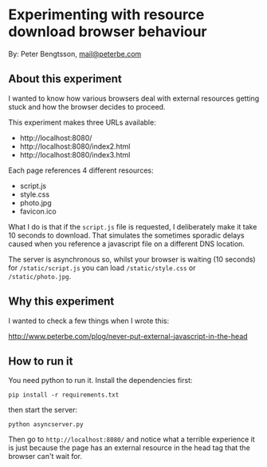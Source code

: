 Experimenting with resource download browser behaviour
======================================================

By: Peter Bengtsson, mail@peterbe.com


About this experiment
---------------------

I wanted to know how various browsers deal with external resources
getting stuck and how the browser decides to proceed.

This experiment makes three URLs available:

* http://localhost:8080/
* http://localhost:8080/index2.html
* http://localhost:8080/index3.html

Each page references 4 different resources:

* script.js
* style.css
* photo.jpg
* favicon.ico

What I do is that if the `script.js` file is requested, I deliberately
make it take 10 seconds to download. That simulates the sometimes
sporadic delays caused when you reference a javascript file on a
different DNS location.

The server is asynchronous so, whilst your browser is waiting (10
seconds) for `/static/script.js` you can load `/static/style.css` or
`/static/photo.jpg`.


Why this experiment
-------------------

I wanted to check a few things when I wrote this:

http://www.peterbe.com/plog/never-put-external-javascript-in-the-head


How to run it
-------------

You need python to run it. Install the dependencies first:

```
pip install -r requirements.txt
```

then start the server:

```
python asyncserver.py
```

Then go to `http://localhost:8080/` and notice what a terrible
experience it is just because the page has an external resource in the
head tag that the browser can't wait for.
